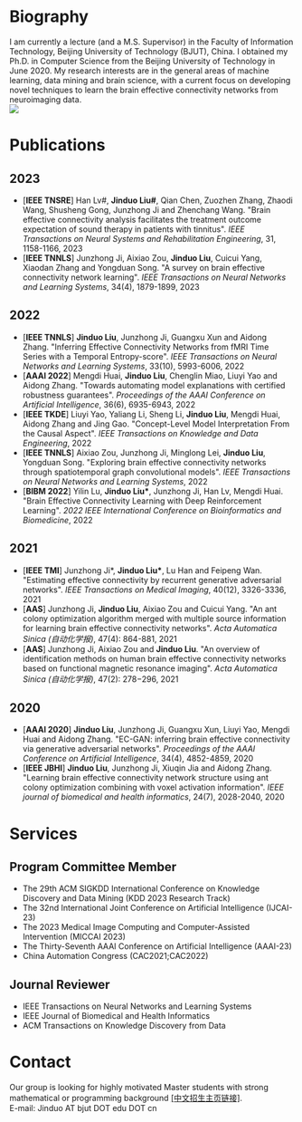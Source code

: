 
# Biography

I am currently a lecture (and a M.S. Supervisor) in the Faculty of Information Technology, Beijing University of Technology (BJUT), China. I obtained my Ph.D. in Computer Science from the Beijing University of Technology in June 2020. My research interests are in the general areas of machine learning, data mining and brain science, with a current focus on developing novel techniques to learn the brain effective connectivity networks from neuroimaging data.  
![](qrcode_for_gh_0d3e241c6f10_258.jpg)

# Publications

## 2023
  * [__IEEE TNSRE__] Han Lv#, __Jinduo Liu#__, Qian Chen, Zuozhen Zhang, Zhaodi Wang, Shusheng Gong, Junzhong Ji and Zhenchang Wang. "Brain effective connectivity analysis facilitates the treatment outcome expectation of sound therapy in patients with tinnitus". _IEEE Transactions on Neural Systems and Rehabilitation Engineering_, 31, 1158-1166, 2023  
  * [__IEEE TNNLS__] Junzhong Ji, Aixiao Zou, __Jinduo Liu__, Cuicui Yang, Xiaodan Zhang and Yongduan Song. "A survey on brain effective connectivity network learning". _IEEE Transactions on Neural Networks and Learning Systems_, 34(4), 1879-1899, 2023 
  
## 2022
  * [__IEEE TNNLS__] __Jinduo Liu__, Junzhong Ji, Guangxu Xun and Aidong Zhang. "Inferring Effective Connectivity Networks from fMRI Time Series with a Temporal Entropy-score". _IEEE Transactions on Neural Networks and Learning Systems_, 33(10), 5993-6006, 2022  
  * [__AAAI 2022__] Mengdi Huai, __Jinduo Liu__, Chenglin Miao, Liuyi Yao and Aidong Zhang. "Towards automating model explanations with certified robustness guarantees". _Proceedings of the AAAI Conference on Artificial Intelligence_, 36(6), 6935-6943, 2022
  * [__IEEE TKDE__] Liuyi Yao, Yaliang Li, Sheng Li, __Jinduo Liu__, Mengdi Huai, Aidong Zhang and Jing Gao. "Concept-Level Model Interpretation From the Causal Aspect". _IEEE Transactions on Knowledge and Data Engineering_, 2022  
  * [__IEEE TNNLS__] Aixiao Zou, Junzhong Ji, Minglong Lei, __Jinduo Liu__, Yongduan Song. "Exploring brain effective connectivity networks through spatiotemporal graph convolutional models". _IEEE Transactions on Neural Networks and Learning Systems_, 2022  
  * [__BIBM 2022__] Yilin Lu, __Jinduo Liu*__, Junzhong Ji, Han Lv, Mengdi Huai. "Brain Effective Connectivity Learning with Deep Reinforcement Learning". _2022 IEEE International Conference on Bioinformatics and Biomedicine_, 2022

## 2021
  * [__IEEE TMI__] Junzhong Ji*, __Jinduo Liu*__, Lu Han and Feipeng Wan. "Estimating effective connectivity by recurrent generative adversarial networks". _IEEE Transactions on Medical Imaging_, 40(12), 3326-3336, 2021  
  * [__AAS__] Junzhong Ji, __Jinduo Liu__, Aixiao Zou and Cuicui Yang. "An ant colony optimization algorithm merged with multiple source information for learning brain effective connectivity networks". _Acta Automatica Sinica (自动化学报)_, 47(4): 864-881, 2021  
  * [__AAS__] Junzhong Ji, Aixiao Zou and __Jinduo Liu__. "An overview of identification methods on human brain effective connectivity networks based on functional magnetic resonance imaging". _Acta Automatica Sinica (自动化学报)_, 47(2): 278−296, 2021  
  
## 2020
  * [__AAAI 2020__] __Jinduo Liu__, Junzhong Ji, Guangxu Xun, Liuyi Yao, Mengdi Huai and Aidong Zhang. "EC-GAN: inferring brain effective connectivity via generative adversarial networks". _Proceedings of the AAAI Conference on Artificial Intelligence_, 34(4), 4852-4859, 2020   
  * [__IEEE JBHI__] __Jinduo Liu__, Junzhong Ji, Xiuqin Jia and Aidong Zhang. "Learning brain effective connectivity network structure using ant colony optimization combining with voxel activation information". _IEEE journal of biomedical and health informatics_, 24(7), 2028-2040, 2020  

     
# Services
## Program Committee Member
 * The 29th ACM SIGKDD International Conference on Knowledge Discovery and Data Mining (KDD 2023 Research Track)
 * The 32nd International Joint Conference on Artificial Intelligence (IJCAI-23)
 * The 2023 Medical Image Computing and Computer-Assisted Intervention (MICCAI 2023) 
 * The Thirty-Seventh AAAI Conference on Artificial Intelligence (AAAI-23)
 * China Automation Congress (CAC2021;CAC2022)
    
## Journal Reviewer
 * IEEE Transactions on Neural Networks and Learning Systems
 * IEEE Journal of Biomedical and Health Informatics
 * ACM Transactions on Knowledge Discovery from Data
    
  
# Contact  
Our group is looking for highly motivated Master students with strong mathematical or programming background [[中文招生主页链接]](https://yanzhao.bjut.edu.cn/info/1182/4924.htm).  
E-mail: Jinduo AT bjut DOT edu DOT cn 

